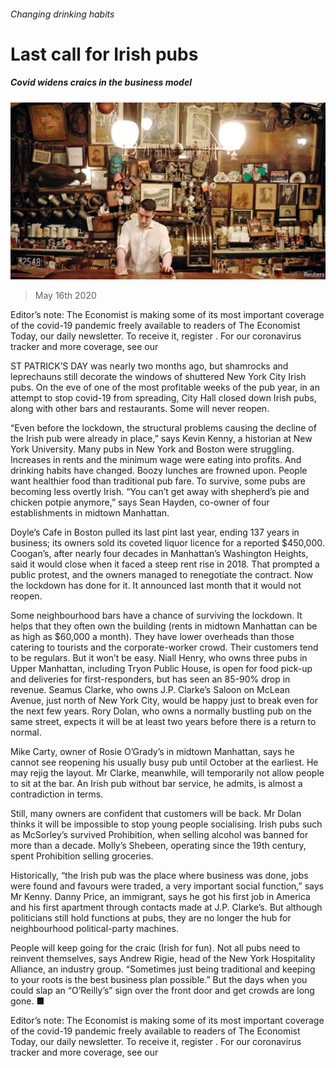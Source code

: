###### Changing drinking habits

# Last call for Irish pubs 

##### Covid widens craics in the business model 

![image](images/20200516_USP002_0.jpg) 

> May 16th 2020 

Editor’s note: The Economist is making some of its most important coverage of the covid-19 pandemic freely available to readers of The Economist Today, our daily newsletter. To receive it, register . For our coronavirus tracker and more coverage, see our 

ST PATRICK’S DAY was nearly two months ago, but shamrocks and leprechauns still decorate the windows of shuttered New York City Irish pubs. On the eve of one of the most profitable weeks of the pub year, in an attempt to stop covid-19 from spreading, City Hall closed down Irish pubs, along with other bars and restaurants. Some will never reopen.

“Even before the lockdown, the structural problems causing the decline of the Irish pub were already in place,” says Kevin Kenny, a historian at New York University. Many pubs in New York and Boston were struggling. Increases in rents and the minimum wage were eating into profits. And drinking habits have changed. Boozy lunches are frowned upon. People want healthier food than traditional pub fare. To survive, some pubs are becoming less overtly Irish. “You can’t get away with shepherd’s pie and chicken potpie anymore,” says Sean Hayden, co-owner of four establishments in midtown Manhattan.


Doyle’s Cafe in Boston pulled its last pint last year, ending 137 years in business; its owners sold its coveted liquor licence for a reported $450,000. Coogan’s, after nearly four decades in Manhattan’s Washington Heights, said it would close when it faced a steep rent rise in 2018. That prompted a public protest, and the owners managed to renegotiate the contract. Now the lockdown has done for it. It announced last month that it would not reopen.

Some neighbourhood bars have a chance of surviving the lockdown. It helps that they often own the building (rents in midtown Manhattan can be as high as $60,000 a month). They have lower overheads than those catering to tourists and the corporate-worker crowd. Their customers tend to be regulars. But it won’t be easy. Niall Henry, who owns three pubs in Upper Manhattan, including Tryon Public House, is open for food pick-up and deliveries for first-responders, but has seen an 85-90% drop in revenue. Seamus Clarke, who owns J.P. Clarke’s Saloon on McLean Avenue, just north of New York City, would be happy just to break even for the next few years. Rory Dolan, who owns a normally bustling pub on the same street, expects it will be at least two years before there is a return to normal.

Mike Carty, owner of Rosie O’Grady’s in midtown Manhattan, says he cannot see reopening his usually busy pub until October at the earliest. He may rejig the layout. Mr Clarke, meanwhile, will temporarily not allow people to sit at the bar. An Irish pub without bar service, he admits, is almost a contradiction in terms.

Still, many owners are confident that customers will be back. Mr Dolan thinks it will be impossible to stop young people socialising. Irish pubs such as McSorley’s survived Prohibition, when selling alcohol was banned for more than a decade. Molly’s Shebeen, operating since the 19th century, spent Prohibition selling groceries.

Historically, “the Irish pub was the place where business was done, jobs were found and favours were traded, a very important social function,” says Mr Kenny. Danny Price, an immigrant, says he got his first job in America and his first apartment through contacts made at J.P. Clarke’s. But although politicians still hold functions at pubs, they are no longer the hub for neighbourhood political-party machines.

People will keep going for the craic (Irish for fun). Not all pubs need to reinvent themselves, says Andrew Rigie, head of the New York Hospitality Alliance, an industry group. “Sometimes just being traditional and keeping to your roots is the best business plan possible.” But the days when you could slap an “O’Reilly’s” sign over the front door and get crowds are long gone. ■

Editor’s note: The Economist is making some of its most important coverage of the covid-19 pandemic freely available to readers of The Economist Today, our daily newsletter. To receive it, register . For our coronavirus tracker and more coverage, see our 

